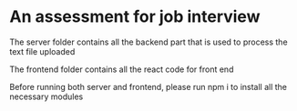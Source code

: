 # An assessment for job interview

The server folder contains all the backend part that is used to process the text file uploaded

The frontend folder contains all the react code for front end

Before running both server and frontend, please run npm i to install all the necessary modules

